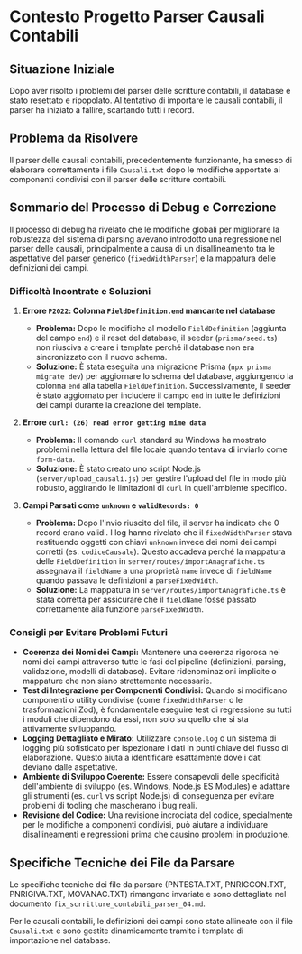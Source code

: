 # Contesto Progetto Parser Causali Contabili

## Situazione Iniziale

Dopo aver risolto i problemi del parser delle scritture contabili, il database è stato resettato e ripopolato. Al tentativo di importare le causali contabili, il parser ha iniziato a fallire, scartando tutti i record.

## Problema da Risolvere

Il parser delle causali contabili, precedentemente funzionante, ha smesso di elaborare correttamente i file `Causali.txt` dopo le modifiche apportate ai componenti condivisi con il parser delle scritture contabili.

## Sommario del Processo di Debug e Correzione

Il processo di debug ha rivelato che le modifiche globali per migliorare la robustezza del sistema di parsing avevano introdotto una regressione nel parser delle causali, principalmente a causa di un disallineamento tra le aspettative del parser generico (`fixedWidthParser`) e la mappatura delle definizioni dei campi.

### Difficoltà Incontrate e Soluzioni

1.  **Errore `P2022`: Colonna `FieldDefinition.end` mancante nel database**
    *   **Problema:** Dopo le modifiche al modello `FieldDefinition` (aggiunta del campo `end`) e il reset del database, il seeder (`prisma/seed.ts`) non riusciva a creare i template perché il database non era sincronizzato con il nuovo schema.
    *   **Soluzione:** È stata eseguita una migrazione Prisma (`npx prisma migrate dev`) per aggiornare lo schema del database, aggiungendo la colonna `end` alla tabella `FieldDefinition`. Successivamente, il seeder è stato aggiornato per includere il campo `end` in tutte le definizioni dei campi durante la creazione dei template.

2.  **Errore `curl: (26) read error getting mime data`**
    *   **Problema:** Il comando `curl` standard su Windows ha mostrato problemi nella lettura del file locale quando tentava di inviarlo come `form-data`.
    *   **Soluzione:** È stato creato uno script Node.js (`server/upload_causali.js`) per gestire l'upload del file in modo più robusto, aggirando le limitazioni di `curl` in quell'ambiente specifico.

3.  **Campi Parsati come `unknown` e `validRecords: 0`**
    *   **Problema:** Dopo l'invio riuscito del file, il server ha indicato che 0 record erano validi. I log hanno rivelato che il `fixedWidthParser` stava restituendo oggetti con chiavi `unknown` invece dei nomi dei campi corretti (es. `codiceCausale`). Questo accadeva perché la mappatura delle `FieldDefinition` in `server/routes/importAnagrafiche.ts` assegnava il `fieldName` a una proprietà `name` invece di `fieldName` quando passava le definizioni a `parseFixedWidth`.
    *   **Soluzione:** La mappatura in `server/routes/importAnagrafiche.ts` è stata corretta per assicurare che il `fieldName` fosse passato correttamente alla funzione `parseFixedWidth`.

### Consigli per Evitare Problemi Futuri

*   **Coerenza dei Nomi dei Campi:** Mantenere una coerenza rigorosa nei nomi dei campi attraverso tutte le fasi del pipeline (definizioni, parsing, validazione, modelli di database). Evitare ridenominazioni implicite o mappature che non siano strettamente necessarie.
*   **Test di Integrazione per Componenti Condivisi:** Quando si modificano componenti o utility condivise (come `fixedWidthParser` o le trasformazioni Zod), è fondamentale eseguire test di regressione su tutti i moduli che dipendono da essi, non solo su quello che si sta attivamente sviluppando.
*   **Logging Dettagliato e Mirato:** Utilizzare `console.log` o un sistema di logging più sofisticato per ispezionare i dati in punti chiave del flusso di elaborazione. Questo aiuta a identificare esattamente dove i dati deviano dalle aspettative.
*   **Ambiente di Sviluppo Coerente:** Essere consapevoli delle specificità dell'ambiente di sviluppo (es. Windows, Node.js ES Modules) e adattare gli strumenti (es. `curl` vs script Node.js) di conseguenza per evitare problemi di tooling che mascherano i bug reali.
*   **Revisione del Codice:** Una revisione incrociata del codice, specialmente per le modifiche a componenti condivisi, può aiutare a individuare disallineamenti e regressioni prima che causino problemi in produzione.

## Specifiche Tecniche dei File da Parsare

Le specifiche tecniche dei file da parsare (PNTESTA.TXT, PNRIGCON.TXT, PNRIGIVA.TXT, MOVANAC.TXT) rimangono invariate e sono dettagliate nel documento `fix_scrritture_contabili_parser_04.md`.

Per le causali contabili, le definizioni dei campi sono state allineate con il file `Causali.txt` e sono gestite dinamicamente tramite i template di importazione nel database.
